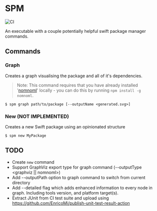 # SPM

![CI](https://github.com/Sherlouk/spm/workflows/CI/badge.svg)

An executable with a couple potentially helpful swift package manager commands.

## Commands

### Graph

Creates a graph visualising the package and all of it's dependencies.

> Note: This command requires that you have already installed '[nomnoml](https://github.com/skanaar/nomnoml)' locally - you can do this by running `npm install -g nomnoml`.

```shell
$ spm graph path/to/package [--outputName <generated.svg>]
```

### New (NOT IMPLEMENTED)

Creates a new Swift package using an opinionated structure 

```shell
$ spm new MyPackage
```

## TODO

* Create `new` command
* Support GraphViz export type for graph command (--outputType <graphviz || nomnoml>)
* Add --outputPath option to graph command to switch from current directory
* Add --detailed flag which adds enhanced information to every node in graph. Including tools version, and platform target(s).
* Extract JUnit from CI test suite and upload using https://github.com/EnricoMi/publish-unit-test-result-action

